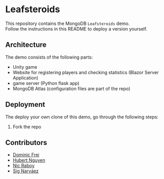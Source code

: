 # Leafsteroids

This repository contains the MongoDB `Leafsteroids` demo.  
Follow the instructions in this README to deploy a version yourself.

## Architecture

The demo consists of the following parts:
- Unity game
- Website for registering players and checking statistics (Blazor Server Application)
- game server (Python flask app)
- MongoDB Atlas (configuration files are part of the repo)

## Deployment

The deploy your own clone of this demo, go through the following steps:
1. Fork the repo

## Contributors

- [Dominic Frei](https://linktr.ee/dominicfrei)
- [Hubert Nguyen](https://)
- [Nic Raboy](https://www.nraboy.com)
- [Sig Narváez](https://www.linkedin.com/in/signarvaez/)
